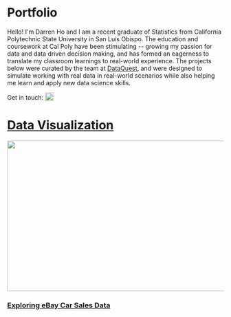 # Portfolio

Hello! I'm Darren Ho and I am a recent graduate of Statistics from California Polytechnic State University in San Luis Obispo.  The education and coursework at Cal Poly have been stimulating -- growing my passion for data and data driven decision making, and has formed an eagerness to translate my classroom learnings to real-world experience. The projects below were curated by the team at [DataQuest](https://www.dataquest.io/), and were designed to simulate working with real data in real-world scenarios while also helping me learn and apply new data science skills.   

Get in touch: <td><a href="https://www.linkedin.com/in/darrenho1/" target="_blank" rel="noopener"><img src="https://icon.signature.email/social/linkedin-square-small-0077b5-FFFFFF.png" alt="LinkedIn icon" width="20" height="20" border="0" valign="bottom"/>

# Data Visualization

<img src="https://i.dailymail.co.uk/i/pix/2012/08/10/article-0-147A73DD000005DC-656_1024x615_large.jpg" width="650" height="350">

### [Exploring eBay Car Sales Data](https://nbviewer.org/github/dho23/Guided-Projects/blob/main/Exploring%20eBay%20Car%20Sales%20Data/Exploring%20eBay%20Car%20Sales%20Data.ipynb)



